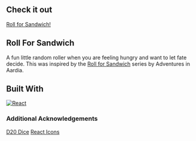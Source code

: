 ## Check it out
<a href="https://anna-kb.github.io/roll-for-sandwich/">Roll for Sandwich!</a>

## Roll For Sandwich
A fun little random roller when you are feeling hungry and want to let fate decide. This was inspired by the <a href="https://www.tiktok.com/@adventuresinaardia">Roll for Sandwich</a> series by Adventures in Aardia. 



## Built With

[![React][React.js]][React-url]



### Additional Acknowledgements

<a href="https://pixabay.com/illustrations/d20-dice-dungeons-dragons-2699387/">D20 Dice</a>
[React Icons](https://react-icons.github.io/react-icons/search)

[React.js]: https://img.shields.io/badge/React-20232A?style=for-the-badge&logo=react&logoColor=61DAFB
[React-url]: https://reactjs.org/
